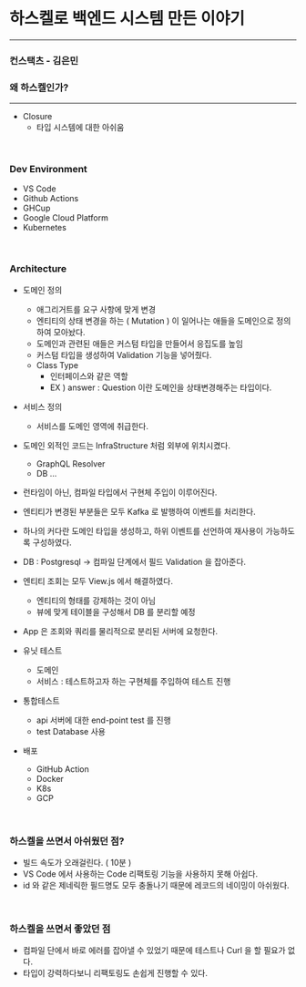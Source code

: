 
# 하스켈로 백엔드 시스템 만든 이야기

---

### 컨스택츠 - 김은민

### 왜 하스켈인가?

---

- Closure
    - 타입 시스템에 대한 아쉬움

<br />

### Dev Environment

- VS Code
- Github Actions
- GHCup
- Google Cloud Platform
- Kubernetes

<br />

### Architecture

- 도메인 정의
    - 애그리거트를 요구 사항에 맞게 변경
    - 엔티티의 상태 변경을 하는 ( Mutation ) 이 일어나는 애들을 도메인으로 정의하여 모아놨다.
    - 도메인과 관련된 애들은 커스텀 타입을 만들어서 응집도를 높임
    - 커스텀 타입을 생성하여 Validation 기능을 넣어줬다.
    - Class Type
        - 인터페이스와 같은 역할
        - EX ) answer : Question 이란 도메인을 상태변경해주는 타입이다.

- 서비스 정의
    - 서비스를 도메인 영역에 취급한다.

- 도메인 외적인 코드는 InfraStructure 처럼 외부에 위치시켰다.
    - GraphQL Resolver
    - DB …

- 런타임이 아닌, 컴파일 타입에서 구현체 주입이 이루어진다.

- 엔티티가 변경된 부분들은 모두 Kafka 로 발행하여 이벤트를 처리한다.

- 하나의 커다란 도메인 타입을 생성하고, 하위 이벤트를 선언하여 재사용이 가능하도록 구성하였다.

- DB : Postgresql → 컴파일 단계에서 필드 Validation 을 잡아준다.

- 엔티티 조회는 모두 View.js 에서 해결하였다.
    - 엔티티의 형태를 강제하는 것이 아님
    - 뷰에 맞게 테이블을 구성해서 DB 를 분리할 예정

- App 은 조회와 쿼리를 물리적으로 분리된 서버에 요청한다.

- 유닛 테스트
    - 도메인
    - 서비스 : 테스트하고자 하는 구현체를 주입하여 테스트 진행

- 통합테스트
    - api 서버에 대한 end-point test 를 진행
    - test Database 사용

- 배포
    - GitHub Action
    - Docker
    - K8s
    - GCP

<br />

### 하스켈을 쓰면서 아쉬웠던 점?

- 빌드 속도가 오래걸린다.  ( 10분 )
- VS Code 에서 사용하는 Code 리팩토링 기능을 사용하지 못해 아쉽다.
- id 와 같은 제네릭한 필드명도 모두 충돌나기 때문에 레코드의 네이밍이 아쉬웠다.

<br />

### 하스켈을 쓰면서 좋았던 점

- 컴파일 단에서 바로 에러를 잡아낼 수 있었기 때문에 테스트나 Curl 을 할 필요가 없다.
- 타입이 강력하다보니 리팩토링도 손쉽게 진행할 수 있다.


